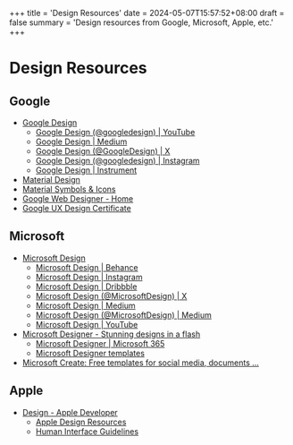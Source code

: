 +++
title = 'Design Resources'
date = 2024-05-07T15:57:52+08:00
draft = false
summary = 'Design resources from Google, Microsoft, Apple, etc.'
+++

# Design Resources

## Google

+ [Google Design](https://design.google/)
  + [Google Design (@googledesign) | YouTube](https://www.youtube.com/googledesign)
  + [Google Design | Medium](https://medium.com/google-design)
  + [Google Design (@GoogleDesign) | X](https://twitter.com/GoogleDesign)
  + [Google Design (@googledesign) | Instagram](https://www.instagram.com/googledesign/)
  + [Google Design | Instrument](https://www.instrument.com/work/google-design)
+ [Material Design](https://m3.material.io/)
+ [Material Symbols & Icons](https://fonts.google.com/icons)
+ [Google Web Designer - Home](https://webdesigner.withgoogle.com/)
+ [Google UX Design Certificate](https://grow.google/certificates/ux-design/)

## Microsoft

+ [Microsoft Design](https://microsoft.design/)
  + [Microsoft Design | Behance](https://www.behance.net/microsoftdesign)
  + [Microsoft Design | Instagram](https://www.instagram.com/microsoft.design/)
  + [Microsoft Design | Dribbble](https://dribbble.com/microsoft)
  + [Microsoft Design (@MicrosoftDesign) | X](https://twitter.com/MicrosoftDesign)
  + [Microsoft Design | Medium](https://medium.com/microsoft-design)
  + [Microsoft Design (@MicrosoftDesign) | Medium](https://medium.com/@MicrosoftDesign)
  + [Microsoft Design | YouTube](https://www.youtube.com/@microsoftdesign)
+ [Microsoft Designer - Stunning designs in a flash](https://designer.microsoft.com/)
  + [Microsoft Designer | Microsoft 365](https://www.microsoft.com/en-us/microsoft-365/microsoft-designer)
  + [Microsoft Designer templates](https://create.microsoft.com/en-us/designer-templates)
+ [Microsoft Create: Free templates for social media, documents ...](https://create.microsoft.com/en-us)

## Apple

+ [Design - Apple Developer](https://developer.apple.com/design/)
  + [Apple Design Resources](https://developer.apple.com/design/resources/)
  + [Human Interface Guidelines](https://developer.apple.com/design/human-interface-guidelines)
<!-- 
+ [Apple announces winners of the 2023 Apple Design Awards](https://www.apple.com/newsroom/2023/06/apple-announces-winners-of-the-2023-apple-design-awards/)
+ [Apple announces winners of the 2022 Apple Design Awards](https://www.apple.com/newsroom/2022/06/apple-announces-winners-of-the-2022-apple-design-awards/)
+ [Apple announces winners of the 2021 Apple Design Awards](https://www.apple.com/newsroom/2021/06/apple-announces-winners-of-the-2021-apple-design-awards/)
-->
